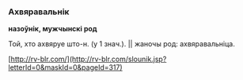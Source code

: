 ### Ахвяравальнік
**назоўнік, мужчынскі род**

Той, хто ахвяруе што-н. (у 1 знач.). || жаночы род: ахвяравальніца.

<a rel="author">[http://rv-blr.com/](http://rv-blr.com/slounik.jsp?letterId=0&maskId=0&pageId=317)</a>
